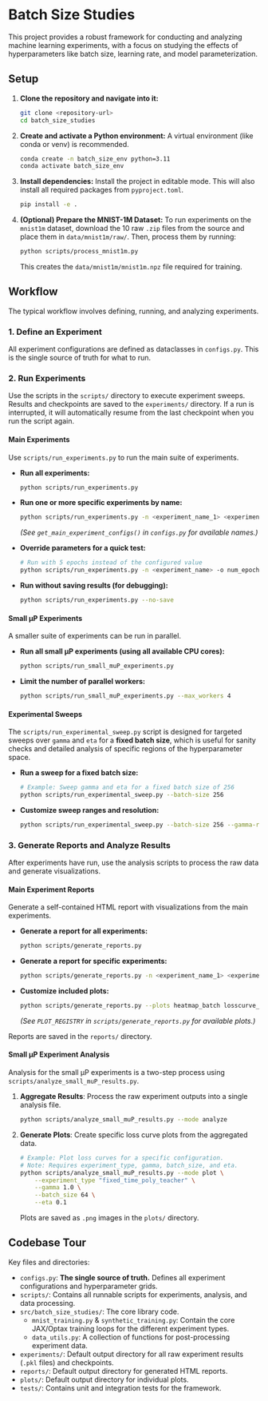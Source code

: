 # Batch Size Studies

This project provides a robust framework for conducting and analyzing machine learning experiments, with a focus on studying the effects of hyperparameters like batch size, learning rate, and model parameterization.


## Setup

1.  **Clone the repository and navigate into it:**
    ```bash
    git clone <repository-url>
    cd batch_size_studies
    ```

2.  **Create and activate a Python environment:**
    A virtual environment (like conda or venv) is recommended.
    ```bash
    conda create -n batch_size_env python=3.11
    conda activate batch_size_env
    ```

3.  **Install dependencies:**
    Install the project in editable mode. This will also install all required packages from `pyproject.toml`.
    ```bash
    pip install -e .
    ```

4.  **(Optional) Prepare the MNIST-1M Dataset:**
    To run experiments on the `mnist1m` dataset, download the 10 raw `.zip` files from the source and place them in `data/mnist1m/raw/`. Then, process them by running:
    ```bash
    python scripts/process_mnist1m.py
    ```
    This creates the `data/mnist1m/mnist1m.npz` file required for training.

## Workflow

The typical workflow involves defining, running, and analyzing experiments.

### 1. Define an Experiment
All experiment configurations are defined as dataclasses in `configs.py`. This is the single source of truth for what to run.

### 2. Run Experiments

Use the scripts in the `scripts/` directory to execute experiment sweeps. Results and checkpoints are saved to the `experiments/` directory. If a run is interrupted, it will automatically resume from the last checkpoint when you run the script again.

#### Main Experiments

Use `scripts/run_experiments.py` to run the main suite of experiments.

*   **Run all experiments:**
    ```bash
    python scripts/run_experiments.py
    ```

*   **Run one or more specific experiments by name:**
    ```bash
    python scripts/run_experiments.py -n <experiment_name_1> <experiment_name_2>
    ```
    *(See `get_main_experiment_configs()` in `configs.py` for available names.)*

*   **Override parameters for a quick test:**
    ```bash
    # Run with 5 epochs instead of the configured value
    python scripts/run_experiments.py -n <experiment_name> -o num_epochs=5
    ```
*   **Run without saving results (for debugging):**
    ```bash
    python scripts/run_experiments.py --no-save
    ```


#### Small µP Experiments

A smaller suite of experiments can be run in parallel.

*   **Run all small µP experiments (using all available CPU cores):**
    ```bash
    python scripts/run_small_muP_experiments.py
    ```

*   **Limit the number of parallel workers:**
    ```bash
    python scripts/run_small_muP_experiments.py --max_workers 4
    ```

#### Experimental Sweeps

The `scripts/run_experimental_sweep.py` script is designed for targeted sweeps over `gamma` and `eta` for a **fixed batch size**, which is useful for sanity checks and detailed analysis of specific regions of the hyperparameter space.

*   **Run a sweep for a fixed batch size:**
    ```bash
    # Example: Sweep gamma and eta for a fixed batch size of 256
    python scripts/run_experimental_sweep.py --batch-size 256
    ```

*   **Customize sweep ranges and resolution:**
    ```bash
    python scripts/run_experimental_sweep.py --batch-size 256 --gamma-range 3 --eta-range 10
    ```

### 3. Generate Reports and Analyze Results

After experiments have run, use the analysis scripts to process the raw data and generate visualizations.

#### Main Experiment Reports

Generate a self-contained HTML report with visualizations from the main experiments.

*   **Generate a report for all experiments:**
    ```bash
    python scripts/generate_reports.py
    ```

*   **Generate a report for specific experiments:**
    ```bash
    python scripts/generate_reports.py -n <experiment_name_1> <experiment_name_2>
    ```

*   **Customize included plots:**
    ```bash
    python scripts/generate_reports.py --plots heatmap_batch losscurve_temp_samples
    ```
    *(See `PLOT_REGISTRY` in `scripts/generate_reports.py` for available plots.)*

Reports are saved in the `reports/` directory.

#### Small µP Experiment Analysis

Analysis for the small µP experiments is a two-step process using `scripts/analyze_small_muP_results.py`.

1.  **Aggregate Results**: Process the raw experiment outputs into a single analysis file.
    ```bash
    python scripts/analyze_small_muP_results.py --mode analyze
    ```

2.  **Generate Plots**: Create specific loss curve plots from the aggregated data.
    ```bash
    # Example: Plot loss curves for a specific configuration.
    # Note: Requires experiment_type, gamma, batch_size, and eta.
    python scripts/analyze_small_muP_results.py --mode plot \
        --experiment_type "fixed_time_poly_teacher" \
        --gamma 1.0 \
        --batch_size 64 \
        --eta 0.1
    ```
    Plots are saved as `.png` images in the `plots/` directory.

## Codebase Tour

Key files and directories:

*   `configs.py`: **The single source of truth.** Defines all experiment configurations and hyperparameter grids.
*   `scripts/`: Contains all runnable scripts for experiments, analysis, and data processing.
*   `src/batch_size_studies/`: The core library code.
    *   `mnist_training.py` & `synthetic_training.py`: Contain the core JAX/Optax training loops for the different experiment types.
    *   `data_utils.py`: A collection of functions for post-processing experiment data.
*   `experiments/`: Default output directory for all raw experiment results (`.pkl` files) and checkpoints.
*   `reports/`: Default output directory for generated HTML reports.
*   `plots/`: Default output directory for individual plots.
*   `tests/`: Contains unit and integration tests for the framework.